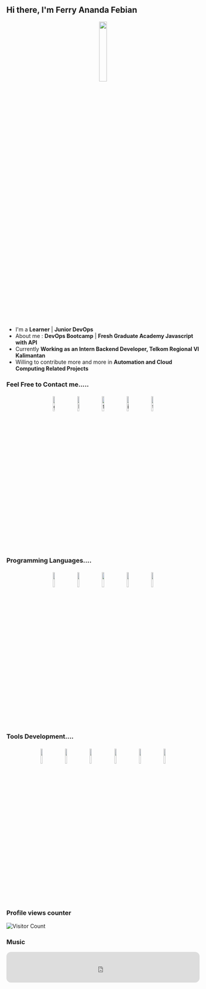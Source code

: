 ## Hi there, I'm Ferry Ananda Febian

<p align="center">
<img width="20%" src="https://ouch-cdn2.icons8.com/d0-Jk8STZNL4PNpQ49bcnkfpRYjruxee_MtGfK9RWuc/rs:fit:256:383/czM6Ly9pY29uczgu/b3VjaC1wcm9kLmFz/c2V0cy9zdmcvMTA3/LzI1ZTgwMTU4LWVj/NDQtNDNlYy1hNGMz/LTJiYmNmYjdiMTlh/YS5zdmc.png"/>
</p>


- I'm a **Learner** | **Junior DevOps** 
- About me : **DevOps Bootcamp** | **Fresh Graduate Academy Javascript with API**
- Currently **Working as an Intern Backend Developer, Telkom Regional VI Kalimantan**
- Willing to contribute more and more in **Automation and Cloud Computing Related Projects**


### Feel Free to Contact me.....

<p align="center">
	<a href="https://github.com/ratixdev"><img alt="github" width="10%" style="padding:5px" src="https://img.icons8.com/bubbles/344/github.png"/></a>
	<a href="https://www.linkedin.com/in/ferry-ananda-febian/"><img alt="linkedin" width="10%" style="padding:5px" src="https://img.icons8.com/bubbles/344/linkedin.png"/></a>
	<a href="https://www.facebook.com/ferry.anandafebian/"><img alt="facebook" width="10%" style="padding:5px" src="https://img.icons8.com/bubbles/344/facebook-new.png"/></a>
	<a href="https://www.instagram.com/ferryafbi/"><img alt="instagram" width="10%" style="padding:5px" src="https://img.icons8.com/bubbles/344/instagram-new--v2.png"/></a>
	<a href="https://twitter.com/AnandaFebian"><img alt="twitter" width="10%" style="padding:5px" src="https://img.icons8.com/bubbles/344/twitter-circled.png"/></a>
</p>

### Programming Languages....

<p align="center">
	<img width="10%" style="padding:5px" src="https://img.icons8.com/officel/344/console.png"/>
	<img width="10%" style="padding:5px" src="https://img.icons8.com/color/144/000000/javascript.png"/>
	<img width="10%" style="padding:5px" src="https://img.icons8.com/color/144/000000/python.png"/>
	<img width="10%" style="padding:5px" src="https://img.icons8.com/color/144/000000/java-coffee-cup-logo.png"/>
	<img width="10%" style="padding:5px" src="https://img.icons8.com/officel/344/php-logo.png"/>
</p>

### Tools Development....

<p align="center">
	<img width="10%" style="padding:5px" src="https://img.icons8.com/color/344/linux.png"/>
	<img width="10%" style="padding:5px" src="https://img.icons8.com/color/344/git.png"/>
	<img width="10%" style="padding:5px" src="https://img.icons8.com/color/344/gitlab.png"/>
	<img width="10%" style="padding:5px" src="https://img.icons8.com/neon/344/experimental-cloud-neon.png"/>
	<img width="10%" style="padding:5px" src="https://img.icons8.com/color/344/jenkins.png"/>
	<img width="10%" style="padding:5px" src="https://img.icons8.com/color/344/elasticsearch.png"/>
</p>

### Profile views counter
![Visitor Count](https://profile-counter.glitch.me/{ratixdev}/count.svg)

### Music
<p align="center">
<iframe style="border-radius:12px" src="https://open.spotify.com/embed/track/42si4ikg5dh732gPuQ0xHb?utm_source=generator&theme=0" width="100%" height="80" frameBorder="0" allowfullscreen="" allow="autoplay; clipboard-write; encrypted-media; fullscreen; picture-in-picture"></iframe>
</p>
